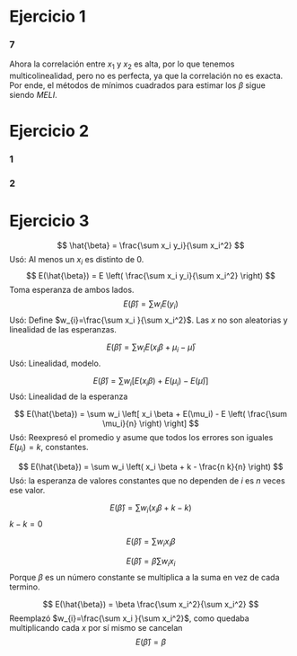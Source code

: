 # Ejercicio 1

### 7
Ahora la correlación entre $x_{1}$ y $x_{2}$ es alta, por lo que tenemos multicolinealidad, pero no es perfecta, ya que la correlación no es exacta. Por ende, el métodos de mínimos cuadrados para estimar los $\beta$ sigue siendo $MELI$. 

# Ejercicio 2

### 1


### 2



# Ejercicio 3
$$
\hat{\beta} = \frac{\sum x_i y_i}{\sum x_i^2}
$$
Usó: Al menos un $x_{i}$ es distinto de 0. 
$$
E(\hat{\beta}) = E \left( \frac{\sum x_i y_i}{\sum x_i^2} \right)
$$
Toma esperanza de ambos lados.
$$
E(\hat{\beta}) = \sum w_i E(y_i)
$$
Usó: Define $w_{i}=\frac{\sum x_i }{\sum x_i^2}$. Las $x$ no son aleatorias y linealidad de las esperanzas.

$$
E(\hat{\beta}) = \sum w_i E(x_i \beta + \mu_i - \bar{\mu})
$$
Usó: Linealidad, modelo. 

$$
E(\hat{\beta}) = \sum w_i \left[ E(x_i \beta) + E(\mu_i) - E(\bar{\mu}) \right]
$$
Usó: Linealidad de la esperanza

$$
E(\hat{\beta}) = \sum w_i \left[ x_i \beta + E(\mu_i) - E \left( \frac{\sum \mu_i}{n} \right) \right]
$$
Usó: Reexpresó el promedio y asume que todos los errores son iguales  $E(\mu_i)=k$, constantes. 

$$
E(\hat{\beta}) = \sum w_i \left( x_i \beta + k - \frac{n k}{n} \right)
$$
Usó: la esperanza de valores constantes que no dependen de $i$ es $n$ veces ese valor.

$$
E(\hat{\beta}) = \sum w_i (x_i \beta + k - k)
$$
$k-k=0$

$$
E(\hat{\beta}) = \sum w_i x_i \beta
$$

$$
E(\hat{\beta}) = \beta \sum w_i x_i
$$
Porque $\beta$ es un número constante se multiplica a la suma en vez de cada termino.

$$
E(\hat{\beta}) = \beta \frac{\sum x_i^2}{\sum x_i^2}
$$
Reemplazó $w_{i}=\frac{\sum x_i }{\sum x_i^2}$, como quedaba multiplicando cada $x$ por sí mismo se cancelan
$$
E(\hat{\beta}) = \beta
$$
